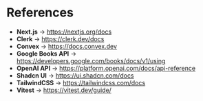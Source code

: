 # References

- **Next.js** → https://nextjs.org/docs
- **Clerk** → https://clerk.dev/docs
- **Convex** → https://docs.convex.dev
- **Google Books API** → https://developers.google.com/books/docs/v1/using
- **OpenAI API** → https://platform.openai.com/docs/api-reference
- **Shadcn UI** → https://ui.shadcn.com/docs
- **TailwindCSS** → https://tailwindcss.com/docs
- **Vitest** → https://vitest.dev/guide/